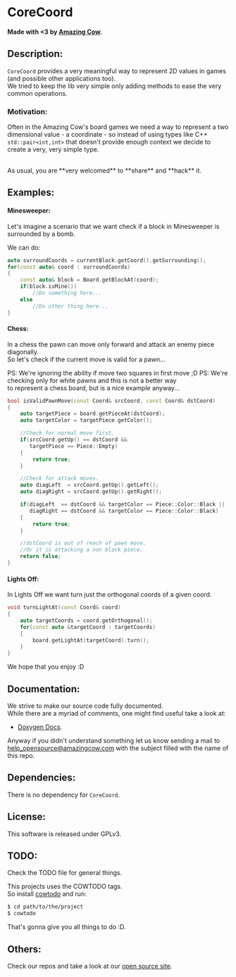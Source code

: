 # CoreCoord

**Made with <3 by [Amazing Cow](http://www.amazingcow.com).**



<!-- ####################################################################### -->
<!-- ####################################################################### -->

## Description:

```CoreCoord``` provides a very meaningful way to represent 2D values in 
games (and possible other applications too).   
We tried to keep the lib very simple only adding methods to ease the very 
common operations.


### Motivation:

Often in the Amazing Cow's board games we need a way to represent a 
two dimensional value - a coordinate - so instead of using types like C++ 
```std::pair<int,int>``` that doesn't provide enough context we decide to 
create a very, very simple type.


<br>
As usual, you are **very welcomed** to **share** and **hack** it.




<!-- ####################################################################### -->
<!-- ####################################################################### -->

## Examples:

#### Minesweeper:

Let's imagine a scenario that we want check if a block in Minesweeper 
is surrounded by a bomb. 

We can do:

```c++
auto surroundCoords = currentBlock.getCoord().getSurrounding();
for(const auto& coord : surroundCoords)
{
    const auto& block = Board.getBlockAt(coord);
    if(block.isMine())
        //Do something here...
    else
        //Do other thing here...
}
```

#### Chess:

In a chess the pawn can move only forward and attack an enemy piece diagonally.   
So let's check if the current move is valid for a pawn...

PS: We're ignoring the ability if move two squares in first move ;D
PS: We're checking only for white pawns and this is not a better way   
to represent a chess board, but is a nice example anyway...

``` c++
bool isValidPawnMove(const Coord& srcCoord, const Coord& dstCoord)
{
    auto targetPiece = board.getPieceAt(dstCoord);
    auto targetColor = targetPiece.getColor();

    //Check for normal move first.
    if(srcCoord.getUp() == dstCoord && 
       targetPiece == Piece::Empty)
    {
        return true;
    }

    //Check for attack moves.
    auto diagLeft  = srcCoord.getUp().getLeft();
    auto diagRight = srcCoord.getUp().getRight();

    if(diagLeft  == dstCoord && targetColor == Piece::Color::Black || 
       diagRight == dstCoord && targetColor == Piece::Color::Black)
    {
        return true;
    }

    //dstCoord is out of reach of pawn move.
    //Or it is attacking a non black piece.
    return false;
}
```

#### Lights Off:

In Lights Off we want turn just the orthogonal coords of a given coord.

```c++
void turnLightAt(const Coord& coord)
{
    auto targetCoords = coord.getOrthogonal();
    for(const auto &targetCoord : targetCoords)
    {
        board.getLightAt(targetCoord).turn();
    }
} 
```

We hope that you enjoy :D



<!-- ####################################################################### -->
<!-- ####################################################################### -->

## Documentation:

We strive to make our source code fully documented.   
While there are a myriad of comments, one might find useful take a look at:

* [Doxygen Docs](http://www.amazingcow.com/projects/corecoord/doxygen/).

Anyway if you didn't understand something let us know sending a mail to  
[help_opensource@amazingcow.com]() with the subject filled with the
name of this repo.



<!-- ####################################################################### -->
<!-- ####################################################################### -->

## Dependencies:

There is no dependency for ```CoreCoord```.



<!-- ####################################################################### -->
<!-- ####################################################################### -->

## License:

This software is released under GPLv3.



<!-- ####################################################################### -->
<!-- ####################################################################### -->

## TODO:

Check the TODO file for general things.

This projects uses the COWTODO tags.   
So install [cowtodo](http://www.github.com/AmazingCow-Tools/COWTODO) and run:

``` bash
$ cd path/to/the/project
$ cowtodo 
```

That's gonna give you all things to do :D.



<!-- ####################################################################### -->
<!-- ####################################################################### -->

## Others:

Check our repos and take a look at our 
[open source site](http://opensource.amazingcow.com).
